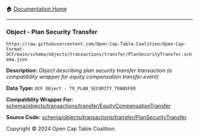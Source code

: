 :house: [Documentation Home](../../../../../README.md)

---

### Object - Plan Security Transfer

`https://raw.githubusercontent.com/Open-Cap-Table-Coalition/Open-Cap-Format-OCF/main/schema/objects/transactions/transfer/PlanSecurityTransfer.schema.json`

  **Description:** _Object describing plan security transfer transaction (a compatibility wrapper for equity compensation transfer event)_
  
  **Data Type:** `OCF Object - TX_PLAN_SECURITY_TRANSFER`
  
  **Compatiblity Wrapper For:** [schema/objects/transactions/transfer/EquityCompensationTransfer](./EquityCompensationTransfer.md)
  
  **Source Code:** [schema/objects/transactions/transfer/PlanSecurityTransfer](../../../../../../schema/objects/transactions/transfer/PlanSecurityTransfer.schema.json)

Copyright © 2024 Open Cap Table Coalition.
